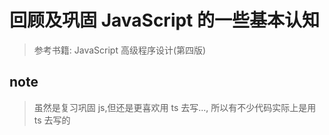 # 回顾及巩固 JavaScript 的一些基本认知

> 参考书籍: JavaScript 高级程序设计(第四版)

## note

> 虽然是复习巩固 js,但还是更喜欢用 ts 去写..., 所以有不少代码实际上是用 ts 去写的
